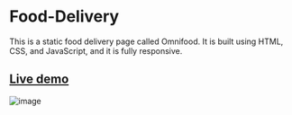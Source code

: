 # Food-Delivery
This is a static food delivery page called Omnifood. It is built using HTML, CSS, and JavaScript, and it is fully responsive.

## [Live demo](https://amir-omnifood.netlify.app/)
![image](https://github.com/Hashemi-Amir/Food-Delivery/assets/58905924/5e5e51f4-014f-4551-bc52-403a97f88760)

